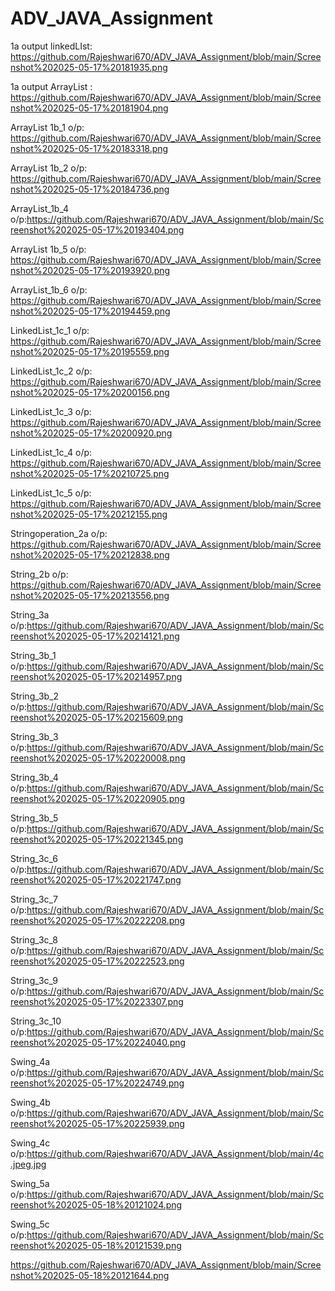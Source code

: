 # ADV_JAVA_Assignment

1a output linkedLIst: https://github.com/Rajeshwari670/ADV_JAVA_Assignment/blob/main/Screenshot%202025-05-17%20181935.png

1a output ArrayList : https://github.com/Rajeshwari670/ADV_JAVA_Assignment/blob/main/Screenshot%202025-05-17%20181904.png

ArrayList 1b_1 o/p: https://github.com/Rajeshwari670/ADV_JAVA_Assignment/blob/main/Screenshot%202025-05-17%20183318.png

ArrayList 1b_2 o/p: https://github.com/Rajeshwari670/ADV_JAVA_Assignment/blob/main/Screenshot%202025-05-17%20184736.png

ArrayList_1b_4 o/p:https://github.com/Rajeshwari670/ADV_JAVA_Assignment/blob/main/Screenshot%202025-05-17%20193404.png

ArrayList 1b_5 o/p: https://github.com/Rajeshwari670/ADV_JAVA_Assignment/blob/main/Screenshot%202025-05-17%20193920.png

ArrayList_1b_6 o/p: https://github.com/Rajeshwari670/ADV_JAVA_Assignment/blob/main/Screenshot%202025-05-17%20194459.png

LinkedList_1c_1 o/p: https://github.com/Rajeshwari670/ADV_JAVA_Assignment/blob/main/Screenshot%202025-05-17%20195559.png

LinkedList_1c_2 o/p: https://github.com/Rajeshwari670/ADV_JAVA_Assignment/blob/main/Screenshot%202025-05-17%20200156.png

LinkedList_1c_3 o/p: https://github.com/Rajeshwari670/ADV_JAVA_Assignment/blob/main/Screenshot%202025-05-17%20200920.png

LinkedList_1c_4 o/p: https://github.com/Rajeshwari670/ADV_JAVA_Assignment/blob/main/Screenshot%202025-05-17%20210725.png

LinkedList_1c_5 o/p: https://github.com/Rajeshwari670/ADV_JAVA_Assignment/blob/main/Screenshot%202025-05-17%20212155.png

Stringoperation_2a o/p: https://github.com/Rajeshwari670/ADV_JAVA_Assignment/blob/main/Screenshot%202025-05-17%20212838.png

String_2b o/p: https://github.com/Rajeshwari670/ADV_JAVA_Assignment/blob/main/Screenshot%202025-05-17%20213556.png

String_3a o/p:https://github.com/Rajeshwari670/ADV_JAVA_Assignment/blob/main/Screenshot%202025-05-17%20214121.png

String_3b_1 o/p:https://github.com/Rajeshwari670/ADV_JAVA_Assignment/blob/main/Screenshot%202025-05-17%20214957.png

String_3b_2 o/p:https://github.com/Rajeshwari670/ADV_JAVA_Assignment/blob/main/Screenshot%202025-05-17%20215609.png

String_3b_3 o/p:https://github.com/Rajeshwari670/ADV_JAVA_Assignment/blob/main/Screenshot%202025-05-17%20220008.png

String_3b_4 o/p:https://github.com/Rajeshwari670/ADV_JAVA_Assignment/blob/main/Screenshot%202025-05-17%20220905.png

String_3b_5 o/p:https://github.com/Rajeshwari670/ADV_JAVA_Assignment/blob/main/Screenshot%202025-05-17%20221345.png

String_3c_6 o/p:https://github.com/Rajeshwari670/ADV_JAVA_Assignment/blob/main/Screenshot%202025-05-17%20221747.png

String_3c_7 o/p:https://github.com/Rajeshwari670/ADV_JAVA_Assignment/blob/main/Screenshot%202025-05-17%20222208.png

String_3c_8 o/p:https://github.com/Rajeshwari670/ADV_JAVA_Assignment/blob/main/Screenshot%202025-05-17%20222523.png

String_3c_9 o/p:https://github.com/Rajeshwari670/ADV_JAVA_Assignment/blob/main/Screenshot%202025-05-17%20223307.png

String_3c_10 o/p:https://github.com/Rajeshwari670/ADV_JAVA_Assignment/blob/main/Screenshot%202025-05-17%20224040.png

Swing_4a o/p:https://github.com/Rajeshwari670/ADV_JAVA_Assignment/blob/main/Screenshot%202025-05-17%20224749.png

Swing_4b o/p:https://github.com/Rajeshwari670/ADV_JAVA_Assignment/blob/main/Screenshot%202025-05-17%20225939.png

Swing_4c o/p:https://github.com/Rajeshwari670/ADV_JAVA_Assignment/blob/main/4c.jpeg.jpg

Swing_5a o/p:https://github.com/Rajeshwari670/ADV_JAVA_Assignment/blob/main/Screenshot%202025-05-18%20121024.png

Swing_5c o/p:https://github.com/Rajeshwari670/ADV_JAVA_Assignment/blob/main/Screenshot%202025-05-18%20121539.png

https://github.com/Rajeshwari670/ADV_JAVA_Assignment/blob/main/Screenshot%202025-05-18%20121644.png



